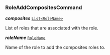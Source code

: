 

### RoleAddCompositesCommand





  
<article>

***composites*** [`List<RoleName>`](/storybook/role-model--page#rolename) 

List of roles that are associated with the role.

</article>
<article>

***roleName*** [`RoleName`](/storybook/role-model--page#rolename) 

Name of the role to add the composites roles to.

</article>

